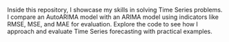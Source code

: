 Inside this repository, I showcase my skills in solving Time Series problems. I compare an AutoARIMA model with an ARIMA model using indicators like RMSE, MSE, and MAE for evaluation. Explore the code to see how I approach and evaluate Time Series forecasting with practical examples.
